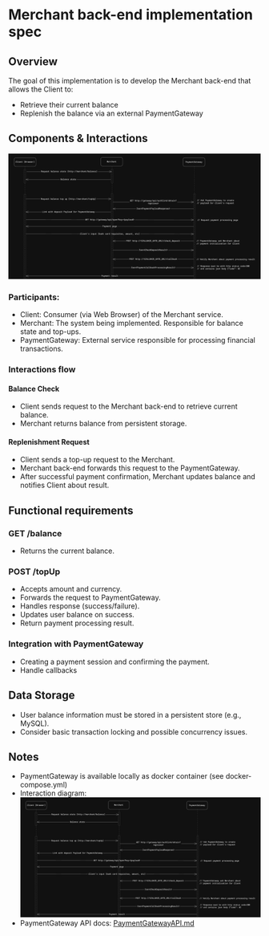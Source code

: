 # Merchant back-end implementation spec

## Overview
The goal of this implementation is to develop the Merchant back-end that allows the Client to:
- Retrieve their current balance
- Replenish the balance via an external PaymentGateway

## Components & Interactions

![Merchant<->PaymentGateway.png](Merchant%3C-%3EPaymentGateway.png)

### Participants:
- Client: Consumer (via Web Browser) of the Merchant service.
- Merchant: The system being implemented. Responsible for balance state and top-ups.
- PaymentGateway: External service responsible for processing financial transactions.

### Interactions flow

#### Balance Check
- Client sends request to the Merchant back-end to retrieve current balance.
- Merchant returns balance from persistent storage.

#### Replenishment Request
- Client sends a top-up request to the Merchant.
- Merchant back-end forwards this request to the PaymentGateway.
- After successful payment confirmation, Merchant updates balance and notifies Client about result.

## Functional requirements

### GET /balance
- Returns the current balance.
  
### POST /topUp
- Accepts amount and currency.
- Forwards the request to PaymentGateway.
- Handles response (success/failure).
- Updates user balance on success.
- Return payment processing result.

### Integration with PaymentGateway
- Creating a payment session and confirming the payment.
- Handle callbacks

## Data Storage
- User balance information must be stored in a persistent store (e.g., MySQL).
- Consider basic transaction locking and possible concurrency issues.

## Notes
- PaymentGateway is available locally as docker container (see docker-compose.yml)
- Interaction diagram: ![Merchant<->PaymentGateway.png](Merchant%3C-%3EPaymentGateway.png)
- PaymentGateway API docs: [PaymentGatewayAPI.md](PaymentGatewayAPI.md)
